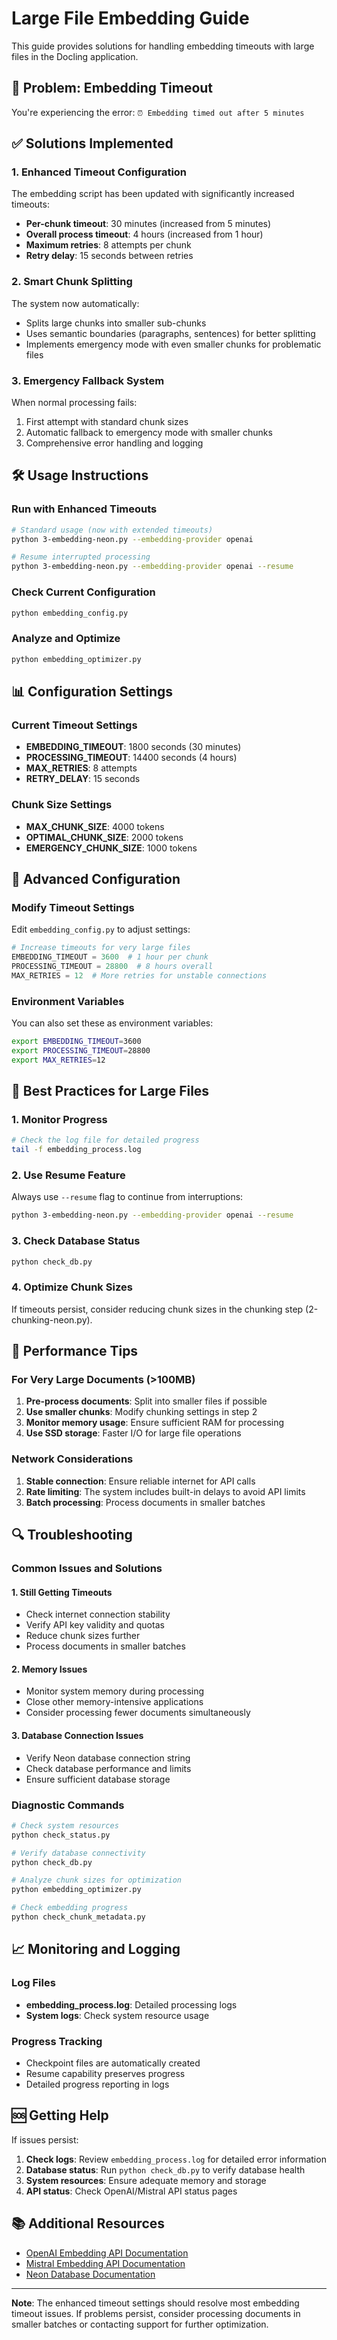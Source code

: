 # Large File Embedding Guide

This guide provides solutions for handling embedding timeouts with large files in the Docling application.

## 🚨 Problem: Embedding Timeout

You're experiencing the error: `⏰ Embedding timed out after 5 minutes`

## ✅ Solutions Implemented

### 1. Enhanced Timeout Configuration

The embedding script has been updated with significantly increased timeouts:

- **Per-chunk timeout**: 30 minutes (increased from 5 minutes)
- **Overall process timeout**: 4 hours (increased from 1 hour)
- **Maximum retries**: 8 attempts per chunk
- **Retry delay**: 15 seconds between retries

### 2. Smart Chunk Splitting

The system now automatically:
- Splits large chunks into smaller sub-chunks
- Uses semantic boundaries (paragraphs, sentences) for better splitting
- Implements emergency mode with even smaller chunks for problematic files

### 3. Emergency Fallback System

When normal processing fails:
1. First attempt with standard chunk sizes
2. Automatic fallback to emergency mode with smaller chunks
3. Comprehensive error handling and logging

## 🛠️ Usage Instructions

### Run with Enhanced Timeouts

```bash
# Standard usage (now with extended timeouts)
python 3-embedding-neon.py --embedding-provider openai

# Resume interrupted processing
python 3-embedding-neon.py --embedding-provider openai --resume
```

### Check Current Configuration

```bash
python embedding_config.py
```

### Analyze and Optimize

```bash
python embedding_optimizer.py
```

## 📊 Configuration Settings

### Current Timeout Settings
- **EMBEDDING_TIMEOUT**: 1800 seconds (30 minutes)
- **PROCESSING_TIMEOUT**: 14400 seconds (4 hours)
- **MAX_RETRIES**: 8 attempts
- **RETRY_DELAY**: 15 seconds

### Chunk Size Settings
- **MAX_CHUNK_SIZE**: 4000 tokens
- **OPTIMAL_CHUNK_SIZE**: 2000 tokens
- **EMERGENCY_CHUNK_SIZE**: 1000 tokens

## 🔧 Advanced Configuration

### Modify Timeout Settings

Edit `embedding_config.py` to adjust settings:

```python
# Increase timeouts for very large files
EMBEDDING_TIMEOUT = 3600  # 1 hour per chunk
PROCESSING_TIMEOUT = 28800  # 8 hours overall
MAX_RETRIES = 12  # More retries for unstable connections
```

### Environment Variables

You can also set these as environment variables:

```bash
export EMBEDDING_TIMEOUT=3600
export PROCESSING_TIMEOUT=28800
export MAX_RETRIES=12
```

## 🎯 Best Practices for Large Files

### 1. Monitor Progress
```bash
# Check the log file for detailed progress
tail -f embedding_process.log
```

### 2. Use Resume Feature
Always use `--resume` flag to continue from interruptions:
```bash
python 3-embedding-neon.py --embedding-provider openai --resume
```

### 3. Check Database Status
```bash
python check_db.py
```

### 4. Optimize Chunk Sizes
If timeouts persist, consider reducing chunk sizes in the chunking step (2-chunking-neon.py).

## 🚀 Performance Tips

### For Very Large Documents (>100MB)
1. **Pre-process documents**: Split into smaller files if possible
2. **Use smaller chunks**: Modify chunking settings in step 2
3. **Monitor memory usage**: Ensure sufficient RAM for processing
4. **Use SSD storage**: Faster I/O for large file operations

### Network Considerations
1. **Stable connection**: Ensure reliable internet for API calls
2. **Rate limiting**: The system includes built-in delays to avoid API limits
3. **Batch processing**: Process documents in smaller batches

## 🔍 Troubleshooting

### Common Issues and Solutions

#### 1. Still Getting Timeouts
- Check internet connection stability
- Verify API key validity and quotas
- Reduce chunk sizes further
- Process documents in smaller batches

#### 2. Memory Issues
- Monitor system memory during processing
- Close other memory-intensive applications
- Consider processing fewer documents simultaneously

#### 3. Database Connection Issues
- Verify Neon database connection string
- Check database performance and limits
- Ensure sufficient database storage

### Diagnostic Commands

```bash
# Check system resources
python check_status.py

# Verify database connectivity
python check_db.py

# Analyze chunk sizes for optimization
python embedding_optimizer.py

# Check embedding progress
python check_chunk_metadata.py
```

## 📈 Monitoring and Logging

### Log Files
- **embedding_process.log**: Detailed processing logs
- **System logs**: Check system resource usage

### Progress Tracking
- Checkpoint files are automatically created
- Resume capability preserves progress
- Detailed progress reporting in logs

## 🆘 Getting Help

If issues persist:

1. **Check logs**: Review `embedding_process.log` for detailed error information
2. **Database status**: Run `python check_db.py` to verify database health
3. **System resources**: Ensure adequate memory and storage
4. **API status**: Check OpenAI/Mistral API status pages

## 📚 Additional Resources

- [OpenAI Embedding API Documentation](https://platform.openai.com/docs/guides/embeddings)
- [Mistral Embedding API Documentation](https://docs.mistral.ai/api/#operation/createEmbedding)
- [Neon Database Documentation](https://neon.tech/docs)

---

**Note**: The enhanced timeout settings should resolve most embedding timeout issues. If problems persist, consider processing documents in smaller batches or contacting support for further optimization.